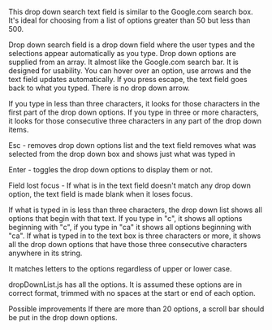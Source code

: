 
This drop down search text field is similar to the Google.com search box. It's ideal for choosing from a list of options greater than 50 but less than 500.

Drop down search field is a drop down field where the user types and the selections appear automatically as you type. Drop down options are supplied from an array. It almost like the Google.com search bar. It is designed for usability. You can hover over an option, use arrows and the text field updates automatically. If you press escape, the text field goes back to what you typed. There is no drop down arrow.

If you type in less than three characters, it looks for those characters in the first part of the drop down options. If you type in three or more characters, it looks for those consecutive three characters in any part of the drop down items.


Esc - removes drop down options list and the text field removes what was selected from the drop down box and shows just what was typed in

Enter - toggles the drop down options to display them or not.

Field lost focus - If what is in the text field doesn't match any drop down option, the text field is made blank when it loses focus.

If what is typed in is less than three characters, the drop down list shows all options that begin with that text. If you type in "c", it shows all options beginning with "c", if you type in "ca" it shows all options beginning with "ca".
If what is typed in to the text box is three characters or more, it shows all the drop down options that have those three consecutive characters anywhere in its string.

It matches letters to the options regardless of upper or lower case.

dropDownList.js has all the options. It is assumed these options are in correct format, trimmed with no spaces at the start or end of each option.



Possible improvements
If there are more than 20 options, a scroll bar should be put in the drop down options.


